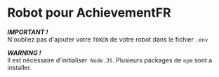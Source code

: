 # Robot pour AchievementFR

***IMPORTANT !*** </br>
N'oubliez pas d'ajouter votre `TOKEN` de votre robot dans le fichier `.env`

***WARNING !***</br>
Il est nécessaire d'initialiser` Node.JS`. Plusieurs packages de `npm` sont a installer.
